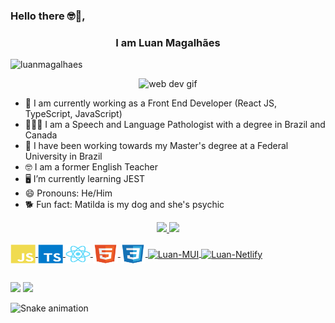 ### Hello there 🤓🖖,

<h3 align="center">I am Luan Magalhães</h3>
<p align="left"><img src="https://komarev.com/ghpvc/?username=luanmagalhaes" alt="luanmagalhaes" /></p>
<p align="center">
 <img alt="web dev gif" src="https://media0.giphy.com/media/L8K62iTDkzGX6/giphy.gif" width="50%" height="50%"/>
</p> 

- 🔭 I am currently working as a Front End Developer (React JS, TypeScript, JavaScript)
- 👨🏽‍🔬 I am a Speech and Language Pathologist with a degree in Brazil and Canada
- 📘 I have been working towards my Master's degree at a Federal University in Brazil
- 🤓 I am a former English Teacher
- 🖥️ I’m currently learning JEST
- 😄 Pronouns: He/Him
- 🐕 Fun fact: Matilda is my dog and she's psychic

<div align="center">
  <a href="https://github.com/luamagalhaes">
  <img height="180em" src="https://github-readme-stats.vercel.app/api?username=luanmagalhaes&show_icons=true&theme=dracula&include_all_commits=true&count_private=true"/>
  <img height="180em" src="https://github-readme-stats.vercel.app/api/top-langs/?username=luanmagalhaes&layout=compact&langs_count=7&theme=dracula"/>
</div>
<div style="display: inline_block"><br>
  <img align="center" alt="Luan-Js" height="30" width="40" src="https://raw.githubusercontent.com/devicons/devicon/master/icons/javascript/javascript-plain.svg">
  <img align="center" alt="Luan-Ts" height="30" width="40" src="https://raw.githubusercontent.com/devicons/devicon/master/icons/typescript/typescript-plain.svg">
  <img align="center" alt="Luan-React" height="30" width="40" src="https://raw.githubusercontent.com/devicons/devicon/master/icons/react/react-original.svg">
  <img align="center" alt="Luan-HTML" height="30" width="40" src="https://raw.githubusercontent.com/devicons/devicon/master/icons/html5/html5-original.svg">
  <img align="center" alt="Luan-CSS" height="30" width="40" src="https://raw.githubusercontent.com/devicons/devicon/master/icons/css3/css3-original.svg">
  <img align="center" alt="Luan-MUI" height="30" width="40" src="https://img.shields.io/badge/Material--UI-0081CB?style=for-the-badge&logo=material-ui&logoColor=white">
  <img align="center" alt="Luan-Netlify" height="30" width="40" src="https://img.shields.io/badge/Netlify-00C7B7?style=for-the-badge&logo=netlify&logoColor=white">
</div>
</div>
  
  
  ##
 
<div> 
  <a href = "mailto:m.agalhaes@hotmail.com"><img src="https://img.shields.io/badge/-Gmail-%23333?style=for-the-badge&logo=gmail&logoColor=white" target="_blank"></a>
  <a href="https://www.linkedin.com/in/luan-magalh%C3%A3es-90342b188/" target="_blank"><img src="https://img.shields.io/badge/-LinkedIn-%230077B5?style=for-the-badge&logo=linkedin&logoColor=white" target="_blank"></a> 
 
  ![Snake animation](https://github.com/luanmagalhaes/luanmagalhaes/blob/output/github-contribution-grid-snake.svg)
  </div>
